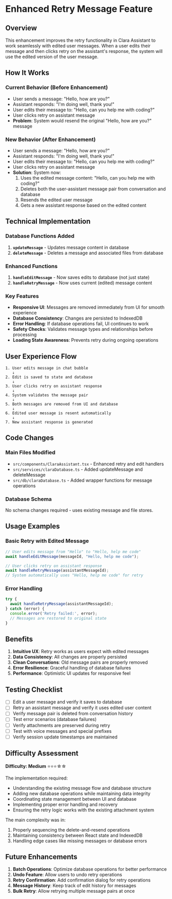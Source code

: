 # Enhanced Retry Message Feature

## Overview
This enhancement improves the retry functionality in Clara Assistant to work seamlessly with edited user messages. When a user edits their message and then clicks retry on the assistant's response, the system will use the edited version of the user message.

## How It Works

### Current Behavior (Before Enhancement)
- User sends a message: "Hello, how are you?"
- Assistant responds: "I'm doing well, thank you!"
- User edits their message to: "Hello, can you help me with coding?"
- User clicks retry on assistant message
- **Problem**: System would resend the original "Hello, how are you?" message

### New Behavior (After Enhancement)
- User sends a message: "Hello, how are you?"
- Assistant responds: "I'm doing well, thank you!"
- User edits their message to: "Hello, can you help me with coding?"
- User clicks retry on assistant message
- **Solution**: System now:
  1. Uses the edited message content: "Hello, can you help me with coding?"
  2. Deletes both the user-assistant message pair from conversation and database
  3. Resends the edited user message
  4. Gets a new assistant response based on the edited content

## Technical Implementation

### Database Functions Added
1. **`updateMessage`** - Updates message content in database
2. **`deleteMessage`** - Deletes a message and associated files from database

### Enhanced Functions
1. **`handleEditMessage`** - Now saves edits to database (not just state)
2. **`handleRetryMessage`** - Now uses current (edited) message content

### Key Features
- **Responsive UI**: Messages are removed immediately from UI for smooth experience
- **Database Consistency**: Changes are persisted to IndexedDB
- **Error Handling**: If database operations fail, UI continues to work
- **Safety Checks**: Validates message types and relationships before processing
- **Loading State Awareness**: Prevents retry during ongoing operations

## User Experience Flow

```
1. User edits message in chat bubble
   ↓
2. Edit is saved to state and database
   ↓
3. User clicks retry on assistant response
   ↓
4. System validates the message pair
   ↓
5. Both messages are removed from UI and database
   ↓
6. Edited user message is resent automatically
   ↓
7. New assistant response is generated
```

## Code Changes

### Main Files Modified
- `src/components/ClaraAssistant.tsx` - Enhanced retry and edit handlers
- `src/services/claraDatabase.ts` - Added updateMessage and deleteMessage
- `src/db/claraDatabase.ts` - Added wrapper functions for message operations

### Database Schema
No schema changes required - uses existing message and file stores.

## Usage Examples

### Basic Retry with Edited Message
```typescript
// User edits message from "Hello" to "Hello, help me code"
await handleEditMessage(messageId, "Hello, help me code");

// User clicks retry on assistant response
await handleRetryMessage(assistantMessageId);
// System automatically uses "Hello, help me code" for retry
```

### Error Handling
```typescript
try {
  await handleRetryMessage(assistantMessageId);
} catch (error) {
  console.error('Retry failed:', error);
  // Messages are restored to original state
}
```

## Benefits

1. **Intuitive UX**: Retry works as users expect with edited messages
2. **Data Consistency**: All changes are properly persisted
3. **Clean Conversations**: Old message pairs are properly removed
4. **Error Resilience**: Graceful handling of database failures
5. **Performance**: Optimistic UI updates for responsive feel

## Testing Checklist

- [ ] Edit a user message and verify it saves to database
- [ ] Retry an assistant message and verify it uses edited user content
- [ ] Verify message pair is deleted from conversation history
- [ ] Test error scenarios (database failures)
- [ ] Verify attachments are preserved during retry
- [ ] Test with voice messages and special prefixes
- [ ] Verify session update timestamps are maintained

## Difficulty Assessment

**Difficulty: Medium** ⭐⭐⭐☆☆

The implementation required:
- Understanding the existing message flow and database structure
- Adding new database operations while maintaining data integrity
- Coordinating state management between UI and database
- Implementing proper error handling and recovery
- Ensuring the retry logic works with the existing attachment system

The main complexity was in:
1. Properly sequencing the delete-and-resend operations
2. Maintaining consistency between React state and IndexedDB
3. Handling edge cases like missing messages or database errors

## Future Enhancements

1. **Batch Operations**: Optimize database operations for better performance
2. **Undo Feature**: Allow users to undo retry operations
3. **Retry Confirmation**: Add confirmation dialog for retry operations
4. **Message History**: Keep track of edit history for messages
5. **Bulk Retry**: Allow retrying multiple message pairs at once
